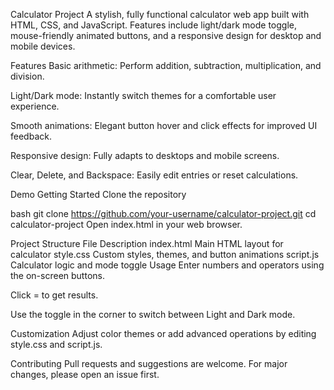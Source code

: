 Calculator Project
A stylish, fully functional calculator web app built with HTML, CSS, and JavaScript. Features include light/dark mode toggle, mouse-friendly animated buttons, and a responsive design for desktop and mobile devices.

Features
Basic arithmetic: Perform addition, subtraction, multiplication, and division.

Light/Dark mode: Instantly switch themes for a comfortable user experience.

Smooth animations: Elegant button hover and click effects for improved UI feedback.

Responsive design: Fully adapts to desktops and mobile screens.

Clear, Delete, and Backspace: Easily edit entries or reset calculations.

Demo
Getting Started
Clone the repository

bash
git clone https://github.com/your-username/calculator-project.git
cd calculator-project
Open index.html in your web browser.

Project Structure
File	Description
index.html	Main HTML layout for calculator
style.css	Custom styles, themes, and button animations
script.js	Calculator logic and mode toggle
Usage
Enter numbers and operators using the on-screen buttons.

Click = to get results.

Use the toggle in the corner to switch between Light and Dark mode.

Customization
Adjust color themes or add advanced operations by editing style.css and script.js.

Contributing
Pull requests and suggestions are welcome. For major changes, please open an issue first.
